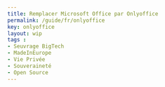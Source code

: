 ```yaml
---
title: Remplacer Microsoft Office par Onlyoffice
permalink: /guide/fr/onlyoffice
key: onlyoffice
layout: wip
tags :
- Seuvrage BigTech
- MadeInEurope
- Vie Privée
- Souveraineté
- Open Source
---
```


